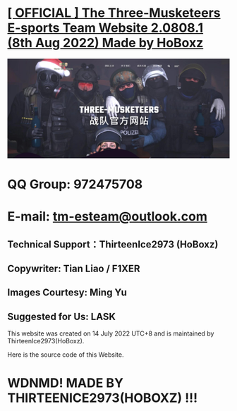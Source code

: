 # [[ OFFICIAL ] The Three-Musketeers E-sports Team Website 2.0808.1 (8th Aug 2022) Made by HoBoxz](https://tm-esteam.cnfreenet.com)
![image](img/blog/inner_b1.jpg)
# QQ Group: 972475708
# E-mail: tm-esteam@outlook.com

## Technical Support：ThirteenIce2973 (HoBoxz) 
## Copywriter: Tian Liao / F1XER
## Images Courtesy: Ming Yu
## Suggested for Us: LASK

  This website was created on 14 July 2022 UTC+8 and is maintained by ThirteenIce2973(HoBoxz).

  Here is the source code of this Website.

# WDNMD! MADE BY THIRTEENICE2973(HOBOXZ) !!!
